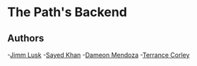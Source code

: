 # The Path's Backend


## Authors
-[Jimm Lusk](https://github.com/jimmlusk)
-[Sayed Khan](https://github.com/arsalonk)
-[Dameon Mendoza](https://github.com/Dameon1)
-[Terrance Corley](https://terrancecorley.com)